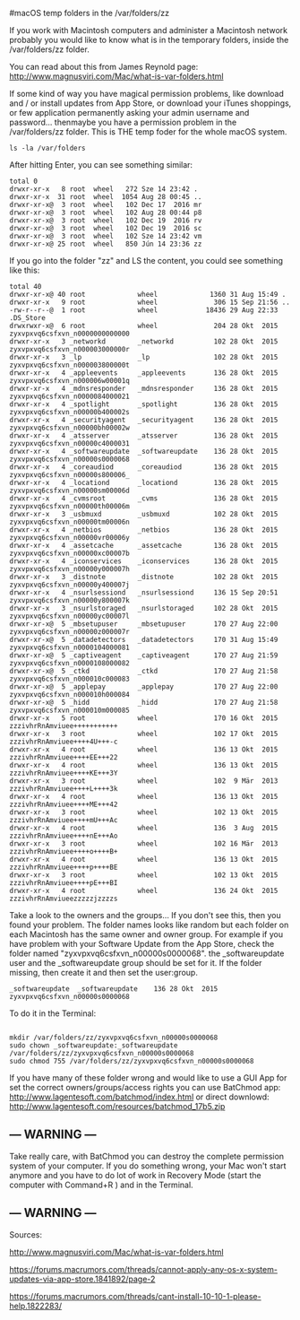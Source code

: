 #macOS temp folders in the /var/folders/zz

If you work with Macintosh computers and administer a Macintosh network probably you would like to know what is in the temporary folders, inside the /var/folders/zz folder.

You can read about this from James Reynold page: http://www.magnusviri.com/Mac/what-is-var-folders.html

If some kind of way you have magical permission problems, like download and / or install updates from App Store, or download your iTunes shoppings, or few application permanently asking your admin username and password… thenmaybe you have a permission problem in the /var/folders/zz folder. This is THE temp foder for the whole macOS system.

```
ls -la /var/folders
```
After hitting Enter, you can see something similar:

```
total 0
drwxr-xr-x   8 root  wheel   272 Sze 14 23:42 .
drwxr-xr-x  31 root  wheel  1054 Aug 28 00:45 ..
drwxr-xr-x@  3 root  wheel   102 Dec 17  2016 mr
drwxr-xr-x@  3 root  wheel   102 Aug 28 00:44 p8
drwxr-xr-x@  3 root  wheel   102 Dec 19  2016 rv
drwxr-xr-x@  3 root  wheel   102 Dec 19  2016 sc
drwxr-xr-x@  3 root  wheel   102 Sze 14 23:42 vm
drwxr-xr-x@ 25 root  wheel   850 Jún 14 23:36 zz
```

If you go into the folder "zz" and LS the content, you could see something like this:

```
total 40
drwxr-xr-x@ 40 root             wheel             1360 31 Aug 15:49 .
drwxr-xr-x   9 root             wheel              306 15 Sep 21:56 ..
-rw-r--r--@  1 root             wheel            18436 29 Aug 22:33 .DS_Store
drwxrwxr-x@  6 root             wheel              204 28 Okt  2015 zyxvpxvq6csfxvn_n0000000000000
drwxr-xr-x   3 _networkd        _networkd          102 28 Okt  2015 zyxvpxvq6csfxvn_n000003000000r
drwxr-xr-x   3 _lp              _lp                102 28 Okt  2015 zyxvpxvq6csfxvn_n000003800000t
drwxr-xr-x   4 _appleevents     _appleevents       136 28 Okt  2015 zyxvpxvq6csfxvn_n000006w00001q
drwxr-xr-x   4 _mdnsresponder   _mdnsresponder     136 28 Okt  2015 zyxvpxvq6csfxvn_n0000084000021
drwxr-xr-x   4 _spotlight       _spotlight         136 28 Okt  2015 zyxvpxvq6csfxvn_n00000b400002s
drwxr-xr-x   4 _securityagent   _securityagent     136 28 Okt  2015 zyxvpxvq6csfxvn_n00000bh00002w
drwxr-xr-x   4 _atsserver       _atsserver         136 28 Okt  2015 zyxvpxvq6csfxvn_n00000c4000031
drwxr-xr-x   4 _softwareupdate  _softwareupdate    136 28 Okt  2015 zyxvpxvq6csfxvn_n00000s0000068
drwxr-xr-x   4 _coreaudiod      _coreaudiod        136 28 Okt  2015 zyxvpxvq6csfxvn_n00000s800006_
drwxr-xr-x   4 _locationd       _locationd         136 28 Okt  2015 zyxvpxvq6csfxvn_n00000sm00006d
drwxr-xr-x   4 _cvmsroot        _cvms              136 28 Okt  2015 zyxvpxvq6csfxvn_n00000th00006m
drwxr-xr-x   3 _usbmuxd         _usbmuxd           102 28 Okt  2015 zyxvpxvq6csfxvn_n00000tm00006n
drwxr-xr-x   4 _netbios         _netbios           136 28 Okt  2015 zyxvpxvq6csfxvn_n00000vr00006y
drwxr-xr-x   4 _assetcache      _assetcache        136 28 Okt  2015 zyxvpxvq6csfxvn_n00000xc00007b
drwxr-xr-x   4 _iconservices    _iconservices      136 28 Okt  2015 zyxvpxvq6csfxvn_n00000y000007h
drwxr-xr-x   3 _distnote        _distnote          102 28 Okt  2015 zyxvpxvq6csfxvn_n00000y400007j
drwxr-xr-x   4 _nsurlsessiond   _nsurlsessiond     136 15 Sep 20:51 zyxvpxvq6csfxvn_n00000y800007k
drwxr-xr-x   3 _nsurlstoraged   _nsurlstoraged     102 28 Okt  2015 zyxvpxvq6csfxvn_n00000yc00007l
drwxr-xr-x@  5 _mbsetupuser     _mbsetupuser       170 27 Aug 22:00 zyxvpxvq6csfxvn_n00000z000007r
drwxr-xr-x@  5 _datadetectors   _datadetectors     170 31 Aug 15:49 zyxvpxvq6csfxvn_n0000104000081
drwxr-xr-x@  5 _captiveagent    _captiveagent      170 27 Aug 21:59 zyxvpxvq6csfxvn_n0000108000082
drwxr-xr-x@  5 _ctkd            _ctkd              170 27 Aug 21:58 zyxvpxvq6csfxvn_n000010c000083
drwxr-xr-x@  5 _applepay        _applepay          170 27 Aug 22:00 zyxvpxvq6csfxvn_n000010h000084
drwxr-xr-x@  5 _hidd            _hidd              170 27 Aug 21:58 zyxvpxvq6csfxvn_n000010m000085
drwxr-xr-x   5 root             wheel              170 16 Okt  2015 zzzivhrRnAmviuee+++++++++++
drwxr-xr-x   3 root             wheel              102 17 Okt  2015 zzzivhrRnAmviuee++++4U+++-c
drwxr-xr-x   4 root             wheel              136 13 Okt  2015 zzzivhrRnAmviuee++++EE+++22
drwxr-xr-x   4 root             wheel              136 13 Okt  2015 zzzivhrRnAmviuee++++KE+++3Y
drwxr-xr-x   3 root             wheel              102  9 Mär  2013 zzzivhrRnAmviuee++++L++++3k
drwxr-xr-x   4 root             wheel              136 13 Okt  2015 zzzivhrRnAmviuee++++ME+++42
drwxr-xr-x   3 root             wheel              102 13 Okt  2015 zzzivhrRnAmviuee++++mU+++Ac
drwxr-xr-x   4 root             wheel              136  3 Aug  2015 zzzivhrRnAmviuee++++nE+++Ao
drwxr-xr-x   3 root             wheel              102 16 Mär  2013 zzzivhrRnAmviuee++++o++++B+
drwxr-xr-x   4 root             wheel              136 13 Okt  2015 zzzivhrRnAmviuee++++p++++BE
drwxr-xr-x   3 root             wheel              102 13 Okt  2015 zzzivhrRnAmviuee++++pE+++BI
drwxr-xr-x   4 root             wheel              136 24 Okt  2015 zzzivhrRnAmviueezzzzzjzzzzs
```

Take a look to the owners and the groups… If you don't see this, then you found your problem. The folder names looks like random but each folder on each Macintosh has the same owner and owner group. For example if you have problem with your Software Update from the App Store, check the folder named "zyxvpxvq6csfxvn_n00000s0000068". the _softwareupdate user and the _softwareupdate group should be set for it. If the folder missing, then create it and then set the user:group.

```
_softwareupdate  _softwareupdate    136 28 Okt  2015 zyxvpxvq6csfxvn_n00000s0000068
```

To do it in the Terminal:

```

mkdir /var/folders/zz/zyxvpxvq6csfxvn_n00000s0000068
sudo chown _softwareupdate:_softwareupdate /var/folders/zz/zyxvpxvq6csfxvn_n00000s0000068
sudo chmod 755 /var/folders/zz/zyxvpxvq6csfxvn_n00000s0000068
```

If you have many of these folder wrong and would like to use a GUI App for set the correct owners/groups/access rights you can use BatChmod app: http://www.lagentesoft.com/batchmod/index.html or direct downlowd: http://www.lagentesoft.com/resources/batchmod_17b5.zip

## — WARNING —

Take really care, with BatChmod you can destroy the complete permission system of your computer. If you do something wrong, your Mac won't start anymore and you have to do lot of work in Recovery Mode (start the computer with Command+R ) and in the Terminal.

## — WARNING —

Sources:

http://www.magnusviri.com/Mac/what-is-var-folders.html

https://forums.macrumors.com/threads/cannot-apply-any-os-x-system-updates-via-app-store.1841892/page-2

https://forums.macrumors.com/threads/cant-install-10-10-1-please-help.1822283/
